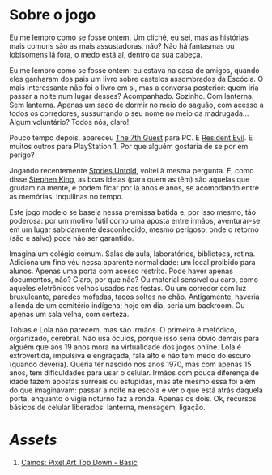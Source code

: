 # Sobre o jogo

Eu me lembro como se fosse ontem. Um clichê, eu sei, mas as histórias mais comuns são as mais assustadoras, não? Não há fantasmas ou lobisomens lá fora, o medo está aí, dentro da sua cabeça.

Eu me lembro como se fosse ontem: eu estava na casa de amigos, quando eles ganharam dos pais um livro sobre castelos assombrados da Escócia. O mais interessante não foi o livro em si, mas a conversa posterior: quem iria passar a noite num lugar desses? Acompanhado. Sozinho. Com lanterna. Sem lanterna. Apenas um saco de dormir no meio do saguão, com acesso a todos os corredores, sussurrando o seu nome no meio da madrugada... Algum voluntário? Todos nós, claro!

Pouco tempo depois, apareceu [The 7th Guest](https://www.mobygames.com/game/283/the-7th-guest/) para PC. E [Resident Evil](https://www.residentevil.com/). E muitos outros para PlayStation 1. Por que alguém gostaria de se por em perigo?

Jogando recentemente [Stories Untold](https://storiesuntoldgame.com/), voltei à mesma pergunta. E, como disse [Stephen King](https://www.companhiadasletras.com.br/livro/9788581052779/sobre-a-escrita), as boas ideias (para quem as têm) são aquelas que grudam na mente, e podem ficar por lá anos e anos, se acomodando entre as memórias. Inquilinas no tempo.

Este jogo modelo se baseia nessa premissa batida e, por isso mesmo, tão poderosa: por um motivo fútil como uma aposta entre irmãos, aventurar-se em um lugar sabidamente desconhecido, mesmo perigoso, onde o retorno (são e salvo) pode não ser garantido.

Imagina um colégio comum. Salas de aula, laboratórios, biblioteca, rotina. Adiciona um fino véu nessa aparente normalidade: um local proibido para alunos. Apenas uma porta com acesso restrito. Pode haver apenas documentos, não? Claro, por que não? Ou material sensível ou caro, como aqueles eletrônicos velhos usados nas festas. Ou um corredor com luz bruxuleante, paredes mofadas, tacos soltos no chão. Antigamente, haveria a lenda de um cemitério indígena; hoje em dia, seria um backroom. Ou apenas um sala velha, com certeza.

Tobias e Lola não parecem, mas são irmãos. O primeiro é metódico, organizado, cerebral. Não usa óculos, porque isso seria óbvio demais para alguém que aos 19 anos mora na virtualidade dos jogos online. Lola é extrovertida, impulsiva e engraçada, fala alto e não tem medo do escuro (quando deveria). Queria ter nascido nos anos 1970, mas com apenas 15 anos, tem dificuldades para usar o celular. Irmãos com pouca diferença de idade fazem apostas surreais ou estúpidas, mas até mesmo essa foi além do que imaginavam: passar a noite na escola e ver o que está atrás daquela porta, enquanto o vigia noturno faz a ronda. Apenas os dois. Ok, recursos básicos de celular liberados: lanterna, mensagem, ligação.

# *Assets*

1. [Cainos: Pixel Art Top Down - Basic](https://cainos.itch.io/pixel-art-top-down-basic)
